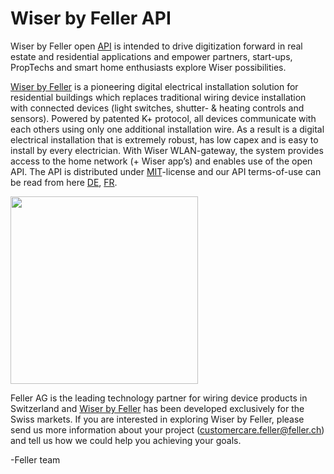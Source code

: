 # Wiser by Feller API

Wiser by Feller open [API](https://feller-ag.github.io/wiser-api/) is intended to drive digitization forward in real estate and residential applications and empower partners, start-ups, PropTechs and smart home enthusiasts explore Wiser possibilities.

[Wiser by Feller](http://wiser.feller.ch) is a pioneering digital electrical installation solution for residential buildings which replaces traditional wiring device installation with connected devices (light switches, shutter- & heating controls and sensors).  Powered by patented K+ protocol, all devices communicate with each others using only one additional installation wire. As a result is a digital electrical installation that is extremely robust, has low capex and is easy to install by every electrician. With Wiser WLAN-gateway, the system provides access to the home network (+ Wiser app’s) and enables use of the open API. The API is distributed under [MIT](https://github.com/Feller-AG/wiser-api/blob/main/LICENSE)-license and our API terms-of-use can be read from here [DE](https://wiser-cdn.feller.ch/media/documents/Allgemeine_Lizenz_und_Nutzungsbedingungen_de.pdf), [FR](https://wiser-cdn.feller.ch/media/documents/Allgemeine_Lizenz_und_Nutzungsbedingungen_fr.pdf).

<img src="/pics/dali_dimmer.png" width="300">

Feller AG is the leading technology partner for wiring device products in Switzerland and [Wiser by Feller](http://wiser.feller.ch) has been developed exclusively for the Swiss markets. If you are interested in exploring Wiser by Feller, please send us more information about your project (customercare.feller@feller.ch) and tell us how we could help you achieving your goals.

-Feller team
